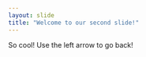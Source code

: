 ```yaml
---
layout: slide
title: "Welcome to our second slide!"
---
```

So cool! 
Use the left arrow to go back!
